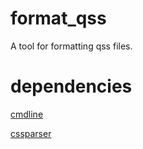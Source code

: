 # format_qss
A tool for formatting qss files.

# dependencies
[cmdline](https://github.com/tanakh/cmdline)

[cssparser](https://github.com/Sigil-Ebook/cssparser)
